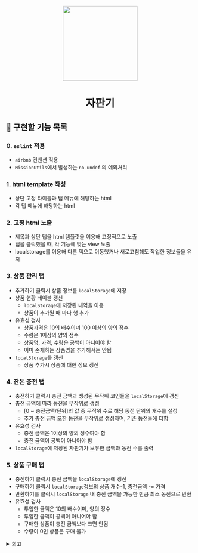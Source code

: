 <p align="middle" >
  <img width="200px;" src="https://github.com/woowacourse/javascript-vendingmachine-precourse/blob/main/images/beverage_icon.png?raw=true"/>
</p>
<h1 align="middle">자판기</h1>

## 🎯 구현할 기능 목록
### 0. `eslint` 적용
- `airbnb` 컨벤션 적용
- `MissionUtils`에서 발생하는 `no-undef` 의 예외처리

### 1. html template 작성
- 상단 고정 타이틀과 탭 메뉴에 해당하는 html
- 각 탭 메뉴에 해당하는 html

### 2. 고정 html 노출
- 제목과 상단 탭을 html 템플릿을 이용해 고정적으로 노출
- 탭을 클릭했을 때, 각 기능에 맞는 view 노출
- localstorage를 이용해 다른 택으로 이동했거나 새로고침해도 작업한 정보들을 유지

### 3. 상품 관리 탭
- 추가하기 클릭시 상품 정보를 `localStorage`에 저장
- 상품 현황 테이블 갱신
    - `localStorage`에 저장된 내역을 이용
    - 상품이 추가될 때 마다 행 추가
- 유효성 검사
    - 상품가격은 10의 배수이며 100 이상의 양의 정수
    - 수량은 1이상의 양의 정수
    - 상품명, 가격, 수량은 공백이 아니어야 함
    - 이미 존재하는 상품명을 추가해서는 안됨
- `localStorage`를 갱신
    - 상품 추가시 상품에 대한 정보 갱신

### 4. 잔돈 충전 탭
- 충전하기 클릭시 충전 금액과 생성된 무작위 코인들을 `localStorage`에 갱신
- 충전 금액에 따라 동전을 무작위로 생성
    - [0 ~ 충전금액/단위]의 값 중 무작위 수로 해당 동전 단위의 개수를 설정
    - 추가 충전 금액 또한 동전을 무작위로 생성하며, 기존 동전들에 더함
- 유효성 검사
    - 충전 금액은 1이상의 양의 정수여야 함
    - 충전 금액이 공백이 아니어야 함
- `localStorage`에 저장된 자판기가 보유한 금액과 동전 수를 출력

### 5. 상품 구매 탭
- 충전하기 클릭시 충전 금액을 `localStorage`에 갱신
- 구매하기 클릭시 `localStorage`정보의 상품 개수-1, 충전금액 -= 가격
- 반환하기를 클릭시 `localStorage` 내 충전 금액을 가능한 만큼 최소 동전으로 반환
- 유효성 검사
    - 투입한 금액은 10의 배수이며, 양의 정수
    - 투입한 금액이 공백이 아니어야 함
    - 구매한 상품이 충전 금액보다 크면 안됨
    - 수량이 0인 상품은 구매 불가

<details>
<summary>회고</summary>
  
### 2021/12/09  
#### 수많은 id와 class, 어떻게 관리해야 유지보수가 편할까
미션을 받아보았을 때, 지난 미션과 다르게 id와 class의 선택자가 매우 늘어난 것이 한 눈에 들어왔다. 그래서 이를 어떻게 관리하면 좋을까 생각해봤다. 일단, js로 요소를 만들 때 기입해주는 방법은 최악이라 생각했다. 그 이유는 `1. 선택자 명이 바뀌게 될 경우 모든 파일에서 해당 부분을 찾아 수정해야 한다` `2. 여기저기 중구난방으로 선택자가 사용될 수 있다`. 그래서 고민끝에 내가 내린 결론은 이번 미션이 3개의 탭으로 나누어져 있으니, `키워드` 하나만 바꾸어서 선택자를 구분하게 하면 좋지 않을까였다. 그리고 이를 상수처럼 선언해두어서, 수정이 필요하게 된다면 선언해준 파일에서 수정해주기만 하면 된다. 이게 정답인지는 모르겠지만, 아직까지는 괜찮아 보인다. 다른 사람 코드를 살펴보면서 어떻게 했는지도 확인해봐야겠다.
  
#### 테이블 중복 줄이기
js로 테이블을 핸들링 하는 것이 생각보다 많은 코드 라인 수를 요구하고 복잡하다고 느꼈다. 이번 미션에서는 특히 각각의 탭에서 모두 table이 필요하기 때문에 절대적으로 중복 제거가 필요해보였다. 그래서 내가 일단 생각해본건, table과 header까지만 일단 템플릿화를 하는 것이었다. 그리고 table-row 코드도 작성해보면서 느낀 것은 이것도 잘만 하면 함께 템플릿화를 할 수 있을 것 같다는 것이었다. 일단 기능 구현을 마치고 이후에 리팩토링을 꼭 해봐야겠다.

#### readme를 자주 수정해주자
지난 미션에서는 오히려 자꾸 readme를 수정한 커밋 로그가 눈엣가시라고 생각하여 한 번에 readme를 꼼꼼히 작성하는 것에 초점을 두었는데, 이번 주차 피드백을 보니 내 생각이 크게 잘못 되었음을 깨달았다. readme는 항상 살아있는 문서이어야 한다는 말을 어디서 들은 것 같다. 처음부터 실수없이 프로그램을 설계하기란 불가능 하고, 생각치 못한 예외는 계속해서 나올 것이기에 그럴 때마다 바로바로 기록해두자.

  
### 2021/12/12
#### html 템플릿을 이용하자
html 생성을 js로만 핸들링하니 코드도 복잡해지고 길어진다. 템플릿을 불러와서 
</details>
